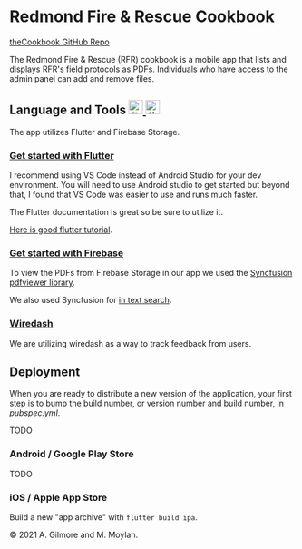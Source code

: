 # Redmond Fire & Rescue Cookbook

<a href=https://github.com/osu-cascades/rfr-cookbook.git>theCookbook GitHub Repo</a>

The Redmond Fire & Rescue (RFR) cookbook is a mobile app that lists and displays RFR's field protocols as PDFs. Individuals who have access to the admin panel can add and remove files. 

## Language and Tools  <a href="https://flutter.dev" target="_blank" rel="noreferrer"> <img src="https://www.vectorlogo.zone/logos/flutterio/flutterio-icon.svg" alt="flutter" width="25" height="25"/> </a> <a href="https://firebase.google.com/" target="_blank" rel="noreferrer"> <img src="https://www.vectorlogo.zone/logos/firebase/firebase-icon.svg" alt="firebase" width="25" height="25"/> </a>

The app utilizes Flutter and Firebase Storage. 

### <a href=https://docs.flutter.dev/get-started/install> Get started with Flutter </a>

I recommend using VS Code instead of Android Studio for your dev environment. You will need to use Android studio to get 
started but beyond that, I found that VS Code was easier to use and runs much faster.

The Flutter documentation is great so be sure to utilize it. 

<a href="https://fluttercrashcourse.com/">Here is good flutter tutorial</a>.

### <a href="https://firebase.google.com/docs/flutter/setup?platform=ios">Get started with Firebase</a>

To view the PDFs from Firebase Storage in our app we used the <a href="https://pub.dev/documentation/syncfusion_flutter_pdfviewer/latest/pdfviewer/pdfviewer-library.html">Syncfusion pdfviewer library</a>.

We also used Syncfusion for <a href="https://help.syncfusion.com/flutter/pdf-viewer/text-search#how-to-create-and-display-a-custom-search-toolbar-with-the-search-features">in text search</a>.

### <a href="https://wiredash.io/">Wiredash</a>

We are utilizing wiredash as a way to track feedback from users. 

## Deployment

When you are ready to distribute a new version of the application, your first step
is to bump the build number, or version number and build number, in _pubspec.yml_.

TODO

### Android / Google Play Store

TODO

### iOS / Apple App Store

Build a new "app archive" with `flutter build ipa`. 


&copy; 2021 A. Gilmore and M. Moylan.
